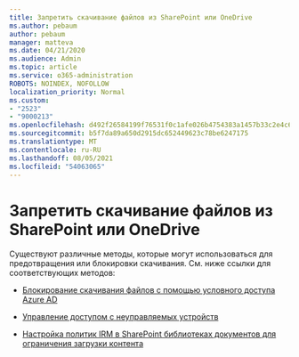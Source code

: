 ```yaml
---
title: Запретить скачивание файлов из SharePoint или OneDrive
ms.author: pebaum
author: pebaum
manager: matteva
ms.date: 04/21/2020
ms.audience: Admin
ms.topic: article
ms.service: o365-administration
ROBOTS: NOINDEX, NOFOLLOW
localization_priority: Normal
ms.custom:
- "2523"
- "9000213"
ms.openlocfilehash: d492f26584199f76531f0c1afe026b4754383a1457b33c2e4c643fb13977b319
ms.sourcegitcommit: b5f7da89a650d2915dc652449623c78be6247175
ms.translationtype: MT
ms.contentlocale: ru-RU
ms.lasthandoff: 08/05/2021
ms.locfileid: "54063065"
---
```

# <a name="prevent-files-from-being-downloaded-from-sharepoint-or-onedrive"></a>Запретить скачивание файлов из SharePoint или OneDrive

Существуют различные методы, которые могут использоваться для предотвращения или блокировки скачивания. См. ниже ссылки для соответствующих методов:

- [Блокирование скачивания файлов с помощью условного доступа Azure AD](https://docs.microsoft.com/cloud-app-security/use-case-proxy-block-session-aad#create-a-block-download-policy-for-unmanaged-devices)

- [Управление доступом с неуправляемых устройств](https://docs.microsoft.com/sharepoint/control-access-from-unmanaged-devices)

- [Настройка политик IRM в SharePoint библиотеках документов для ограничения загрузки контента](https://docs.microsoft.com/microsoft-365/compliance/set-up-irm-in-sp-admin-center)
